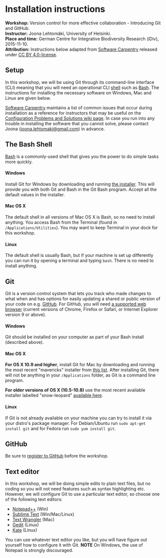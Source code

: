 # Installation instructions

**Workshop:** Version control for more effective collaboration - Introducing Git and 
GitHub.  
**Instructor:** Joona Lehtomäki, University of Helsinki.  
**Place and time:**  German Centre for Integrative Biodiversity Research (iDiv),
2015-11-10.  
**Attribution:** Instructions below adapted from  [Software Carpentry](https://swcarpentry.github.io/git-novice/) released under [CC BY 4.0-license](http://software-carpentry.org/license.html#cc-by).

## Setup

In this workshop, we will be using Git through its command-line interface (CLI) 
meaning that you will need an operational CLI [shell](https://en.wikipedia.org/wiki/Shell_(computing))
such as [Bash](https://en.wikipedia.org/wiki/Bash_(Unix_shell)). The 
instructions for installing the necessary software on Windows, Mac and Linux are 
given below.

[Software Carpentry](http://software-carpentry.org) maintains a list of common 
issues that occur during installation as a reference for instructors that may be 
useful on the [Configuration Problems and Solutions wiki page](https://github.com/swcarpentry/workshop-template/wiki/Configuration-Problems-and-Solutions). In case you run 
into any trouble in installing the software that you cannot solve, please 
contact Joona (<joona.lehtomaki@gmail.com>) in advance.

## The Bash Shell

[Bash](https://www.gnu.org/software/bash/) is a commonly-used shell that gives 
you the power to do simple tasks more quickly. 

#### Windows

Install Git for Windows by downloading and running [the installer](http://msysgit.github.io/). 
This will provide you with both Git and Bash in the Git Bash program. Accept
all the default values in the installer.

#### Mac OS X

The default shell in all versions of Mac OS X is Bash, so no need to install 
anything. You access Bash from the Terminal (found in 
`/Applications/Utilities`). You may want to keep Terminal in your dock for this
workshop.

#### Linux

The default shell is usually Bash, but if your machine is set up differently you 
can run it by opening a terminal and typing `bash`. There is no need to install 
anything.

## Git

Git is a version control system that lets you track who made changes to what 
when and has options for easily updating a shared or public version of your code 
on e.g. [GitHub](github.com). For GitHub, you will need 
[a supported web browser](https://help.github.com/articles/supported-browsers/) (current versions of Chrome, Firefox or Safari, or Internet Explorer version 9 
or above).

#### Windows

Git should be installed on your computer as part of your Bash install (described 
above).

#### Mac OS X

**For OS X 10.9 and higher**, install Git for Mac by downloading and running the 
most recent "mavericks" installer from 
[this list](http://sourceforge.net/projects/git-osx-installer/files/). After 
installing Git, there will not be anything in your `/Applications` folder, as 
Git is a command line program.  

**For older versions of OS X (10.5-10.8)** use the most recent available 
installer labelled "snow-leopard" 
[available here](http://sourceforge.net/projects/git-osx-installer/files/).

#### Linux

If Git is not already available on your machine you can try to install it via 
your distro's package manager. For Debian/Ubuntu run `sudo apt-get install git` 
and for Fedora run `sudo yum install git`.

## GitHub

Be sure to [register to GitHub](https://github.com/join) before the workshop.

## Text editor

In this workshop, we will be doing simple edits to plain text files, but no 
coding so you will not need features such as syntax highlighting etc. However, 
we will configure Git to use a particular text editor, so choose one of the 
following text editors:

- [Notepad++](http://notepad-plus-plus.org/) (Win)
- [Sublime Text](http://www.sublimetext.com/) (Win/Mac/Linux)
- [Text Wrangler](http://www.barebones.com/products/textwrangler/) (Mac)
- [Gedit](https://wiki.gnome.org/Apps/Gedit) (Linux)
- [Kate](http://kate-editor.org/) (Linux)

You can use whatever text editor you like, but you will have figure out yourself
how to configure it with Git. **NOTE** On Windows, the use of Notepad is 
strongly discouraged.
